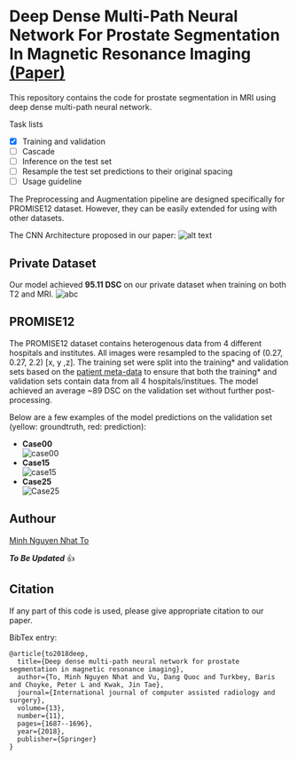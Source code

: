 # Deep Dense Multi-Path Neural Network For Prostate Segmentation In Magnetic Resonance Imaging [(Paper)](https://link.springer.com/article/10.1007/s11548-018-1841-4)
This repository contains the code for prostate segmentation in MRI using deep dense multi-path neural network. 

Task lists
- [x] Training and validation
- [ ] Cascade
- [ ] Inference on the test set
- [ ] Resample the test set predictions to their original spacing
- [ ] Usage guideline

The Preprocessing and Augmentation pipeline are designed specifically for PROMISE12 dataset. However, they can be easily extended for using with other datasets.

The CNN Architecture proposed in our paper:
![alt text](https://media.springernature.com/full/springer-static/image/art%3A10.1007%2Fs11548-018-1841-4/MediaObjects/11548_2018_1841_Fig2_HTML.png?as=webp)

## Private Dataset
Our model achieved **95.11 DSC** on our private dataset when training on both T2 and MRI. 
![abc](https://media.springernature.com/full/springer-static/image/art%3A10.1007%2Fs11548-018-1841-4/MediaObjects/11548_2018_1841_Fig3_HTML.jpg?as=webp "On private dataset")

## PROMISE12
The PROMISE12 dataset contains heterogenous data from 4 different hospitals and institutes. All images were resampled to the spacing of (0.27, 0.27, 2.2) [x, y ,z].
The training set were split into the training* and validation sets based on the [patient meta-data](https://github.com/minhto2802/dense-multipath-nn-prostate-segmentation/blob/master/src/meta_data.xlsx) to ensure that both the training* and validation sets contain data from all 4 hospitals/institues. The model achieved an average ~89 DSC on the validation set without further post-processing.

Below are a few examples of the model predictions on the validation set (yellow: groundtruth, red: prediction):
- **Case00**  
![case00](https://github.com/minhto2802/dense-multipath-nn-prostate-segmentation/blob/master/src/Case00.png)
- **Case15**  
![case15](https://github.com/minhto2802/dense-multipath-nn-prostate-segmentation/blob/master/src/Case15.png)
- **Case25**  
![Case25](https://github.com/minhto2802/dense-multipath-nn-prostate-segmentation/blob/master/src/Case26.png)

## Authour
[Minh Nguyen Nhat To](https://github.com/minhto2802)

**_To Be Updated_** :+1:

## Citation
If any part of this code is used, please give appropriate citation to our paper.

BibTex entry:  
```
@article{to2018deep,
  title={Deep dense multi-path neural network for prostate segmentation in magnetic resonance imaging},
  author={To, Minh Nguyen Nhat and Vu, Dang Quoc and Turkbey, Baris and Choyke, Peter L and Kwak, Jin Tae},
  journal={International journal of computer assisted radiology and surgery},
  volume={13},
  number={11},
  pages={1687--1696},
  year={2018},
  publisher={Springer}
}
```
